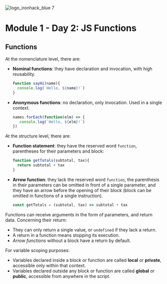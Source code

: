 ![logo_ironhack_blue 7](https://user-images.githubusercontent.com/23629340/40541063-a07a0a8a-601a-11e8-91b5-2f13e4e6b441.png)
# Module 1 - Day 2: JS Functions

## Functions

At the nomenclature level, there are:

- **Nominal functions**: they have declaration and invocation, with high reusability.
  ````javascript
  function sayHi(name){
    console.log(`Hello, ${name}!`)
  }
  ````
- **Anonymous functions**: no declaration, only invocation. Used in a single context.
  ````javascript
  names.forEach(function(elm) => {
     console.log(`Hello, ${elm}!`)
  })
  ````
  
At the structure level, there are: 
- **Function statement**: they have the reserved word `function`, parentheses for their parameters and block:
  ````javascript
  function getTotals(subtotal, tax){
    return subtotal + tax
  }
  ````
- **Arrow function**: they lack the reserved word `function`, the parenthesis in their parameters can be omitted in front of a single parameter, and they have an arrow before the opening of their block (block can be omitted in functions of a single instruction).
  ````javascript
  const getTotals = (subtotal, tax) => subtotal + tax
  ````
Functions can receive arguments in the form of parameters, and return data. Concerning their return:
- They can only return a single value, or `undefined` if they lack a return.
- A return in a function means stopping its execution.
- _Arrow functions_ without a block have a return by default.

For variable scoping purposes:
- Variables declared inside a block or function are called **local** or **private**, accessible only within that context.
- Variables declared outside any block or function are called **global** or **public**, accessible from anywhere in the script.
